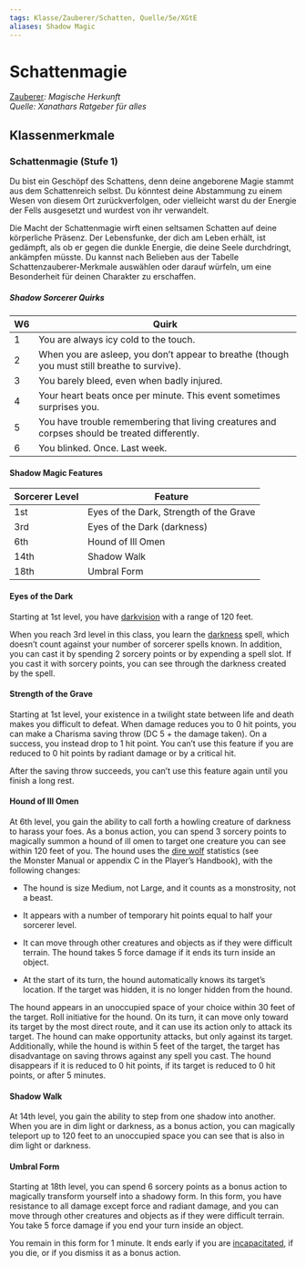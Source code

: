 ```yaml
---
tags: Klasse/Zauberer/Schatten, Quelle/5e/XGtE
aliases: Shadow Magic
---
```

Schattenmagie
=============

[Zauberer](04.%20Kompendium/Charakteroptionen/02.%20Klassen/Zauberer/Zauberer.md)_: Magische Herkunft_  
_Quelle: Xanathars Ratgeber für alles_

Klassenmerkmale
---------------

### Schattenmagie (Stufe 1)

Du bist ein Geschöpf des Schattens, denn deine angeborene Magie stammt aus dem Schattenreich selbst. Du könntest deine Abstammung zu einem Wesen von diesem Ort zurückverfolgen, oder vielleicht warst du der Energie der Fells ausgesetzt und wurdest von ihr verwandelt.

Die Macht der Schattenmagie wirft einen seltsamen Schatten auf deine körperliche Präsenz. Der Lebensfunke, der dich am Leben erhält, ist gedämpft, als ob er gegen die dunkle Energie, die deine Seele durchdringt, ankämpfen müsste. Du kannst nach Belieben aus der Tabelle Schattenzauberer-Merkmale auswählen oder darauf würfeln, um eine Besonderheit für deinen Charakter zu erschaffen.

##### Shadow Sorcerer Quirks

| W6 | Quirk |
| --- | --- |
| 1 | You are always icy cold to the touch. |
| 2 | When you are asleep, you don’t appear to breathe (though you must still breathe to survive). |
| 3 | You barely bleed, even when badly injured. |
| 4 | Your heart beats once per minute. This event sometimes surprises you. |
| 5 | You have trouble remembering that living creatures and corpses should be treated differently. |
| 6 | You blinked. Once. Last week. |

#### Shadow Magic Features

| Sorcerer Level | Feature |
| --- | --- |
| 1st | Eyes of the Dark, Strength of the Grave |
| 3rd | Eyes of the Dark (darkness) |
| 6th | Hound of Ill Omen |
| 14th | Shadow Walk |
| 18th | Umbral Form |

#### Eyes of the Dark

Starting at 1st level, you have [darkvision](https://www.dndbeyond.com/compendium/rules/basic-rules/monsters#Darkvision) with a range of 120 feet.

When you reach 3rd level in this class, you learn the [darkness](https://www.dndbeyond.com/spells/darkness) spell, which doesn’t count against your number of sorcerer spells known. In addition, you can cast it by spending 2 sorcery points or by expending a spell slot. If you cast it with sorcery points, you can see through the darkness created by the spell.

#### Strength of the Grave

Starting at 1st level, your existence in a twilight state between life and death makes you difficult to defeat. When damage reduces you to 0 hit points, you can make a Charisma saving throw (DC 5 + the damage taken). On a success, you instead drop to 1 hit point. You can’t use this feature if you are reduced to 0 hit points by radiant damage or by a critical hit.

After the saving throw succeeds, you can’t use this feature again until you finish a long rest.

#### Hound of Ill Omen

At 6th level, you gain the ability to call forth a howling creature of darkness to harass your foes. As a bonus action, you can spend 3 sorcery points to magically summon a hound of ill omen to target one creature you can see within 120 feet of you. The hound uses the [dire wolf](https://www.dndbeyond.com/monsters/16841-dire-wolf) statistics (see the Monster Manual or appendix C in the Player’s Handbook), with the following changes:

*   The hound is size Medium, not Large, and it counts as a monstrosity, not a beast.
    
*   It appears with a number of temporary hit points equal to half your sorcerer level.
    
*   It can move through other creatures and objects as if they were difficult terrain. The hound takes 5 force damage if it ends its turn inside an object.
    
*   At the start of its turn, the hound automatically knows its target’s location. If the target was hidden, it is no longer hidden from the hound.
    

The hound appears in an unoccupied space of your choice within 30 feet of the target. Roll initiative for the hound. On its turn, it can move only toward its target by the most direct route, and it can use its action only to attack its target. The hound can make opportunity attacks, but only against its target. Additionally, while the hound is within 5 feet of the target, the target has disadvantage on saving throws against any spell you cast. The hound disappears if it is reduced to 0 hit points, if its target is reduced to 0 hit points, or after 5 minutes.

#### Shadow Walk

At 14th level, you gain the ability to step from one shadow into another. When you are in dim light or darkness, as a bonus action, you can magically teleport up to 120 feet to an unoccupied space you can see that is also in dim light or darkness.

#### Umbral Form

Starting at 18th level, you can spend 6 sorcery points as a bonus action to magically transform yourself into a shadowy form. In this form, you have resistance to all damage except force and radiant damage, and you can move through other creatures and objects as if they were difficult terrain. You take 5 force damage if you end your turn inside an object.

You remain in this form for 1 minute. It ends early if you are [incapacitated](https://www.dndbeyond.com/compendium/rules/basic-rules/appendix-a-conditions#Incapacitated), if you die, or if you dismiss it as a bonus action.